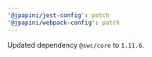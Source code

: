 ```yaml
---
'@jpapini/jest-config': patch
'@jpapini/webpack-config': patch
---
```


Updated dependency `@swc/core` to `1.11.6`.
